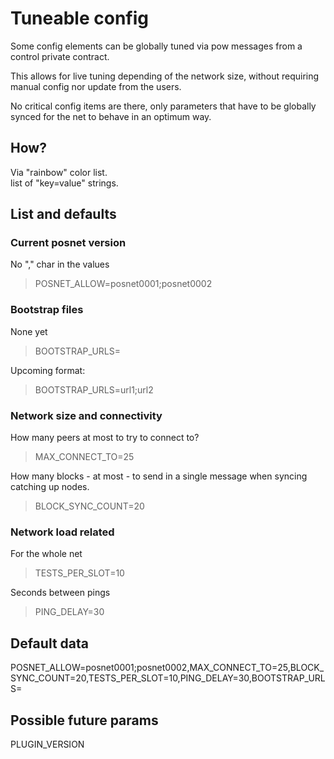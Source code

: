 # Tuneable config

Some config elements can be globally tuned via pow messages from a control private contract.

This allows for live tuning depending of the network size, without requiring manual config nor update from the users.

No critical config items are there, only parameters that have to be globally synced for the net to behave in an optimum way.

## How?

Via "rainbow" color list.  
list of "key=value" strings. 

## List and defaults

### Current posnet version

No "," char in the values
> POSNET_ALLOW=posnet0001;posnet0002

### Bootstrap files

None yet
> BOOTSTRAP_URLS=

Upcoming format:
> BOOTSTRAP_URLS=url1;url2

### Network size and connectivity

How many peers at most to try to connect to?  
> MAX_CONNECT_TO=25

How many blocks - at most - to send in a single message when syncing catching up nodes.    
> BLOCK_SYNC_COUNT=20

### Network load related

For the whole net  
> TESTS_PER_SLOT=10

Seconds between pings  
> PING_DELAY=30

## Default data
POSNET_ALLOW=posnet0001;posnet0002,MAX_CONNECT_TO=25,BLOCK_SYNC_COUNT=20,TESTS_PER_SLOT=10,PING_DELAY=30,BOOTSTRAP_URLS=


## Possible future params

PLUGIN_VERSION
